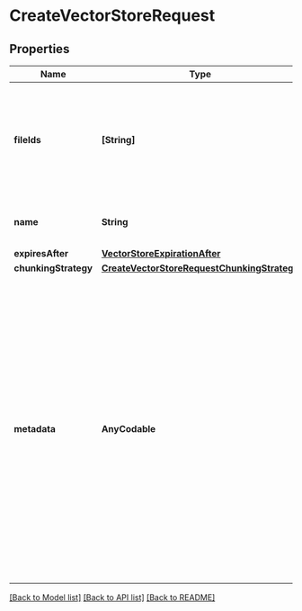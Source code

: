 # CreateVectorStoreRequest

## Properties
Name | Type | Description | Notes
------------ | ------------- | ------------- | -------------
**fileIds** | **[String]** | A list of [File](/docs/api-reference/files) IDs that the vector store should use. Useful for tools like &#x60;file_search&#x60; that can access files. | [optional] 
**name** | **String** | The name of the vector store. | [optional] 
**expiresAfter** | [**VectorStoreExpirationAfter**](VectorStoreExpirationAfter.md) |  | [optional] 
**chunkingStrategy** | [**CreateVectorStoreRequestChunkingStrategy**](CreateVectorStoreRequestChunkingStrategy.md) |  | [optional] 
**metadata** | **AnyCodable** | Set of 16 key-value pairs that can be attached to an object. This can be useful for storing additional information about the object in a structured format. Keys can be a maximum of 64 characters long and values can be a maximum of 512 characters long.  | [optional] 

[[Back to Model list]](../README.md#documentation-for-models) [[Back to API list]](../README.md#documentation-for-api-endpoints) [[Back to README]](../README.md)


